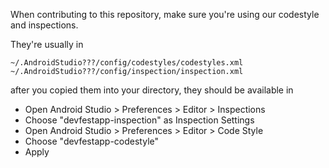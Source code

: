 When contributing to this repository, make sure you're using our codestyle and inspections.

They're usually in 

    ~/.AndroidStudio???/config/codestyles/codestyles.xml
    ~/.AndroidStudio???/config/inspection/inspection.xml
    
after you copied them into your directory, they should be available in 

* Open Android Studio > Preferences > Editor > Inspections
* Choose "devfestapp-inspection" as Inspection Settings
* Open Android Studio > Preferences > Editor > Code Style
* Choose "devfestapp-codestyle"
* Apply